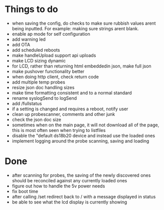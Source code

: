 # Things to do

- when saving the config, do checks to make sure rubbish values arent being inputted.  For example: making sure strings arent blank.
- enable ap mode for self configuration
- add warning led
- add OTA
- add scheduled reboots
- make handleUpload support api uploads
- make LCD sizing dynamic
- for LCD, rather than returning html embeddedin json, make full json
- make pushover functionality better
- when doing http client, check return code
- add multiple temp probes
- resize json doc handling sizes
- make time formatting consistent and to a normal standard
- rename syslogSend to logSend
- add /fullstatus
- if a setting is changed and requires a reboot, notify user
- clean up probescanner, comments and other junk
- check the json doc size
- sometimes when on the main page, it will not download all of the page, this is most often seen when trying to listfiles
- disable the "default ds18b20 device and instead use the loaded ones
- implement logging around the probe scanning, saving and loading

# Done
- after scanning for probes, the saving of the newly discovered ones should be reconciled against any currently loaded ones
- figure out how to handle the 5v power needs
- fix boot time
- after calling /set redirect back to / with a message displayed in status
- be able to see what the lcd display is currently showing
